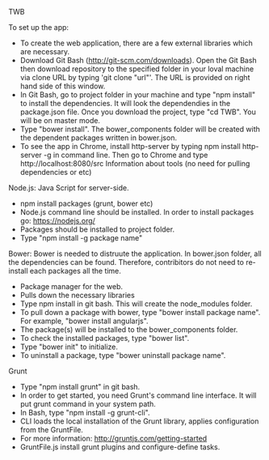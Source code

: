 TWB

To set up the app:
- To create the web application, there are a few external libraries which are necessary.
- Download Git Bash (http://git-scm.com/downloads). Open the Git Bash then download repository to the specified folder in your loval machine via clone URL by typing 'git clone "url"'. The URL is provided on right hand side of this window. 
- In Git Bash, go to project folder in your machine and type "npm install" to install the dependencies. It will look the dependendies in the package.json file. Once you download the project, type "cd TWB". You will be on master mode.
- Type "bower install". The bower_components folder will be created with the dependent packages written in bower.json.
- To see the app in Chrome, install http-server by typing npm install http-server -g in command line. Then go to Chrome and type http://localhost:8080/src
Information about tools (no need for pulling dependencies or etc)

Node.js: Java Script for server-side.
- npm install packages (grunt, bower etc)
- Node.js command line should be installed. In order to install packages go: https://nodejs.org/
- Packages should be installed to project folder.
- Type "npm install -g package name"

Bower: Bower is needed to distruute the application. In bower.json folder, all the dependencies can be found. Therefore, contribitors do not need to re-install each packages all the time.

- Package manager for the web.
- Pulls down the necessary libraries
- Type npm install in git bash. This will create the node_modules folder.
- To pull down a package with bower, type "bower install package name". For example, "bower install angularjs".
- The package(s) will be installed to the bower_components folder.
- To check the installed packages, type "bower list".
- Type "bower init" to initialize.
- To uninstall a package, type "bower uninstall package name".

Grunt
- Type "npm install grunt" in git bash.
- In order to get started, you need Grunt's command line interface. It will put grunt command in your system path.
- In Bash, type "npm install -g grunt-cli".
- CLI loads the local installation of the Grunt library, applies configuration from the GruntFile. 
- For more information: http://gruntjs.com/getting-started
- GruntFile.js install grunt plugins and configure-define tasks. 

